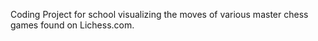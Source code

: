 Coding Project for school visualizing the moves of various master chess games found on Lichess.com. 
